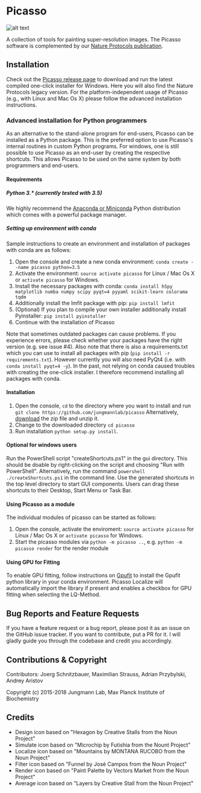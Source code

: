 # Picasso
![alt text](http://picasso.jungmannlab.org/main_screen.png)

A collection of tools for painting super-resolution images. The Picasso software is complemented by our [Nature Protocols publication](https://www.nature.com/nprot/journal/v12/n6/abs/nprot.2017.024.html).

## Installation
Check out the [Picasso release page](https://github.com/jungmannlab/picasso/releases/) to download and run the latest compiled one-click installer for Windows. Here you will also find the Nature Protocols legacy version. For the platform-independent usage of Picasso (e.g., with Linux and Mac Os X) please follow the advanced installation instructions.

### Advanced installation for Python programmers
As an alternative to the stand-alone program for end-users, Picasso can be installed as a Python package. This is the preferred option to use Picasso's internal routines in custom Python programs. For windows, one is still possible to use Picasso as an end-user by creating the respective shortcuts. This allows Picasso to be used on the same system by both programmers and end-users.

#### Requirements

##### Python 3.* (currently tested with 3.5)  
We highly recommend the [Anaconda or Miniconda](https://www.continuum.io/downloads) Python distribution which comes with a powerful package manager.

##### Setting up environment with conda 
Sample instructions to create an environment and installation of packages with conda are as follows:
1. Open the console and create a new conda environment: `conda create --name picasso python=3.5`
2. Activate the environment: `source activate picasso` for Linux / Mac Os X or `activate picasso` for Windows.
4. Install the necessary packages with conda: `conda install h5py matplotlib numba numpy scipy pyqt=4 pyyaml scikit-learn colorama tqdm`
5. Additionally install the lmfit package with pip: `pip install lmfit`
6. (Optional) If you plan to compile your own installer additionally install Pyinstaller: `pip install pyinstaller`
7. Continue with the installation of Picasso

Note that sometimes outdated packages can cause problems. If you experience errors, please check whether your packages have the right version (e.g. see issue #4).
Also note that there is also a requirements.txt which you can use to install all packages with pip (`pip install -r requirements.txt`). However currently you will also need PyQt4 (i.e. with `conda install pyqt=4 -y`). In the past, not relying on conda caused troubles with creating the one-click installer. I therefore recommend installing all packages with conda.


#### Installation
1. Open the console, `cd` to the directory where you want to install and run
`git clone https://github.com/jungmannlab/picasso`
Alternatively, [download](https://github.com/jungmannlab/picasso/archive/master.zip) the zip file and unzip it.
2. Change to the downloaded directory `cd picasso`
3. Run installation `python setup.py install`.

#### Optional for windows users
Run the PowerShell script "createShortcuts.ps1" in the gui directory.
This should be doable by right-clicking on the script and choosing "Run with PowerShell". Alternatively, run the command `powershell ./createShortcuts.ps1` in the command line. Use the generated shortcuts in the top level directory to start GUI components. Users can drag these shortcuts to their Desktop, Start Menu or Task Bar.

#### Using Picasso as a module
The individual modules of picasso can be started as follows:
1. Open the console, activate the enviroment: `source activate picasso` for Linux / Mac Os X or `activate picasso` for Windows.
2. Start the picasso modules via `python -m picasso ..`, e.g. `python -m picasso render` for the render module

#### Using GPU for Fitting
To enable GPU fitting, follow instructions on [Gpufit](https://github.com/gpufit/Gpufit) to install the Gpufit python library in your conda environment. Picasso Localize will automatically import the library if present and enables a checkbox for GPU fitting when selecting the LQ-Method.

## Bug Reports and Feature Requests
If you have a feature request or a bug report, please post it as an issue on the GitHub issue tracker. If you want to contribute, put a PR for it. I will gladly guide you through the codebase and credit you accordingly.

## Contributions & Copyright
Contributors: Joerg Schnitzbauer, Maximilian Strauss, Adrian Przybylski, Andrey Aristov

Copyright (c) 2015-2018 Jungmann Lab, Max Planck Institute of Biochemistry

## Credits
- Design icon based on "Hexagon by Creative Stalls from the Noun Project"
- Simulate icon based on "Microchip by Futishia from the Nount Project"
- Localize icon based on "Mountains by MONTANA RUCOBO from the Noun Project"
- Filter icon based on "Funnel by José Campos from the Noun Project"
- Render icon based on "Paint Palette by Vectors Market from the Noun Project"
- Average icon based on "Layers by Creative Stall from the Noun Project"
